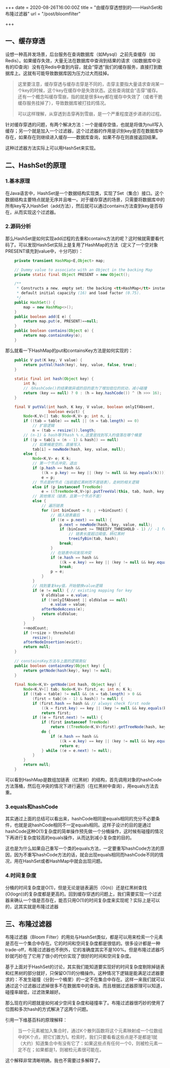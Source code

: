 +++
date = 2020-08-26T16:00:00Z
title = "由缓存穿透想到的——HashSet和布隆过滤器"
url = "/post/bloomfilter"

+++
## 一、缓存穿透

设想一种高并发场景，后台服务在查询数据库（如Mysql）之前先查缓存（如Redis）。如果缓存失效，大量无法在数据库中查询到结果的请求（如数据库中没有的ID查询）没有在Redis中查到内容，就会“穿透”我们的缓存服务，直接打到数据库上。这就有可能导致数据库因为压力过大而挂掉。

> 这里要注意，缓存穿透与缓存击穿是不同的，击穿主要指大量请求查询某一个key的时候，这个key在缓存中是失效状态。这些查询就会“击穿”缓存。还有一个概念叫缓存雪崩，指的就是很多key都在缓存中失效了（或者干脆缓存服务挂掉了），导致数据库被打挂的情况。
>
> 可以这样理解，从穿透到击穿再到雪崩，是一个严重程度逐步递进的过程。

针对缓存穿透的问题，有两个解决方法：一个是缓存空值，也就是将值为null写入缓存；另一个就是加入一个过滤器，这个过滤器的作用是识别key是否在数据库中存在，如果存在则继续进入缓存——数据库查询，如果不存在则直接返回结果。

这种过滤器方法实际上可以用HashSet来实现。

## 二、HashSet的原理

### 1.基本原理

在Java语言中，HashSet是一个数据结构实现类，实现了Set（集合）接口。这个数据结构主要特点就是无序并且唯一。对于缓存穿透的场景，只需要将数据库中的所有key写入HashSet（add方法），然后就可以通过contains方法查到key是否存在，从而实现这个过滤器。

### 2.源码分析

那么HashSet是如何实现add过程的去重和contains方法的呢？这时候就需要看代码了。可以发现HashSet实际上是复用了HashMap的方法（定义了一个空对象PRESENT填充到value中，十分巧妙）：

```java
    private transient HashMap<E,Object> map;

    // Dummy value to associate with an Object in the backing Map
    private static final Object PRESENT = new Object();

    /**
     * Constructs a new, empty set; the backing <tt>HashMap</tt> instance has
     * default initial capacity (16) and load factor (0.75).
     */
    public HashSet() {
        map = new HashMap<>();
    }
    public boolean add(E e) {
        return map.put(e, PRESENT)==null;
    }
    public boolean contains(Object o) {
        return map.containsKey(o);
    }
```

那么就看一下HashMap的put和containsKey方法是如何实现的：

```Java
	public V put(K key, V value) {
        return putVal(hash(key), key, value, false, true);
    }
    
    static final int hash(Object key) {
        int h;
        // 与hashCode()的结果做异或的目的是为了增加低位的扰动，减小碰撞
        return (key == null) ? 0 : (h = key.hashCode()) ^ (h >>> 16);
    }

    final V putVal(int hash, K key, V value, boolean onlyIfAbsent,
                   boolean evict) {
        Node<K,V>[] tab; Node<K,V> p; int n, i;
        if ((tab = table) == null || (n = tab.length) == 0)
            // 扩容逻辑
            n = (tab = resize()).length;
        // (n-1) & hash等于hash % n,这里是找到写入的值落在哪个桶里
        if ((p = tab[i = (n - 1) & hash]) == null)
            // 如果桶是空的，直接写入
            tab[i] = newNode(hash, key, value, null);
        else {
            Node<K,V> e; K k;
            // 第一个节点冲突，退出
            if (p.hash == hash &&
                ((k = p.key) == key || (key != null && key.equals(k))))
                e = p;
            // 节点是树节点（当前是红黑树而不是链表），走树的相关逻辑
            else if (p instanceof TreeNode)
                e = ((TreeNode<K,V>)p).putTreeVal(this, tab, hash, key, value);
            // 其他情况（链表，且第一个节点不是）
            else {
                // 遍历链表
                for (int binCount = 0; ; ++binCount) {
                    // 插入链表最后
                    if ((e = p.next) == null) {
                        p.next = newNode(hash, key, value, null);
                        if (binCount >= TREEIFY_THRESHOLD - 1) // -1 for 1st
                            // 链表长度超过阈值，转红黑树
                            treeifyBin(tab, hash);
                        break;
                    }
                    // 在链表中间发现冲突
                    if (e.hash == hash &&
                        ((k = e.key) == key || (key != null && key.equals(k))))
                        break;
                    p = e;
                }
            }
            // 找到重复key值，开始替换value逻辑
            if (e != null) { // existing mapping for key
                V oldValue = e.value;
                if (!onlyIfAbsent || oldValue == null)
                    e.value = value;
                afterNodeAccess(e);
                return oldValue;
            }
        }
        ++modCount;
        if (++size > threshold)
            resize();
        afterNodeInsertion(evict);
        return null;
    }
    
    // constainsKey方法与上面的逻辑类似
    public boolean containsKey(Object key) {
        return getNode(hash(key), key) != null;
    }
    
    final Node<K,V> getNode(int hash, Object key) {
        Node<K,V>[] tab; Node<K,V> first, e; int n; K k;
        if ((tab = table) != null && (n = tab.length) > 0 &&
            (first = tab[(n - 1) & hash]) != null) {
            if (first.hash == hash && // always check first node
                ((k = first.key) == key || (key != null && key.equals(k))))
                return first;
            if ((e = first.next) != null) {
                if (first instanceof TreeNode)
                    return ((TreeNode<K,V>)first).getTreeNode(hash, key);
                do {
                    if (e.hash == hash &&
                        ((k = e.key) == key || (key != null && key.equals(k))))
                        return e;
                } while ((e = e.next) != null);
            }
        }
        return null;
    }
```

可以看到HashMap是数组加链表（红黑树）的结构，首先调用对象的hashCode方法落桶，然后在冲突的情况下进行遍历（在红黑树中查询），用equals方法去重。

### 3.equals和hashCode

其实通过上面的总结可以看出来，hashCode相同是equals相同的充分不必要条件，也就是说hashCode相同不一定equals相同。这样子设计的目的是通过hashCode这种O(1)复杂度的简单操作预先做一个分桶操作，这时候有碰撞的情况下再进行复杂度较高的equals操作，从而达到减小复杂度的目的。

这也是为什么如果自己重写一个类的equals方法，一定要重写hashCode方法的原因，因为不重写hashCode方法的话，就会出现equals相同而hashCode不同的情况，用在HashSet或者HashMap中就会出现问题。

### 4.时间复杂度

分桶的时间复杂度是O(1)，但是无论是链表遍历（O(n)）还是红黑树查找(O(logn))的复杂度都是更高的。回到缓存穿透的问题上，我们需要实现一个过滤器来确认一个值是否存在，能否只用O(1)的时间复杂度来实现呢？实际上是可以的，这其实就是布隆过滤器

## 三、布隆过滤器

布隆过滤器（Bloom Filter）的用处与HashSet类似，都是可以用来检索一个元素是否在一个集合中存在。它的时间和空间复杂度都是很低的。很多设计都是一种trade-off，布隆过滤器也不例外，它的准确度其实不是100%。但是布隆过滤器巧妙就巧妙在了它用了很小的代价实现了很好的时间和空间复杂度。

基于上面对于HashSet的讨论，其实我们能知道要实现好的时间复杂度剔除掉链表和红黑树的部分就好，只保留O(1)的分桶操作。这种情况下逻辑是能满足过滤器要求的：不发生碰撞（分到一个桶里）的一定不在集合中存在。这样一来我们就可以通过这个过滤器过滤掉很多不在数据库中的查询。而且根据过滤器原理可以知道，碰撞率越低，过滤效果越好。

那么现在的问题就是如何减少空间复杂度和碰撞率了。布隆过滤器很巧妙的使用了位图和多次hash的方式解决了这两个问题。

引用一下维基百科的原理解释：

> 当一个元素被加入集合时，通过K个散列函数将这个元素映射成一个位数组中的K个点，把它们置为1。检索时，我们只要看看这些点是不是都是1就（大约）知道集合中有没有它了：如果这些点有任何一个0，则被检元素一定不在；如果都是1，则被检元素很可能在。

这个解释非常清晰明确，我也不需要过多解释了。